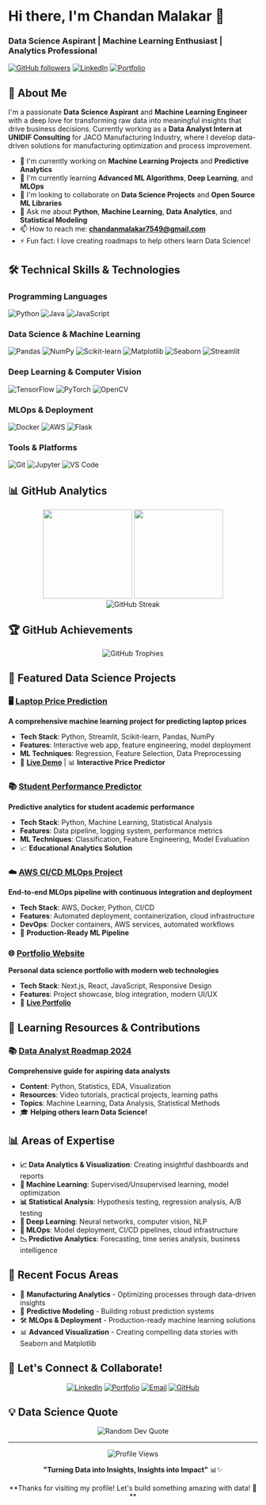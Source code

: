 # Hi there, I'm Chandan Malakar 👋
### Data Science Aspirant | Machine Learning Enthusiast | Analytics Professional

[![GitHub followers](https://img.shields.io/github/followers/askchandan?label=Follow&style=social)](https://github.com/askchandan)
[![LinkedIn](https://img.shields.io/badge/-LinkedIn-blue?style=flat-square&logo=Linkedin&logoColor=white&link=https://linkedin.com/in/your-linkedin)](https://linkedin.com/in/chandanmalakar)
[![Portfolio](https://img.shields.io/badge/-Portfolio-orange?style=flat-square&logo=firefox&logoColor=white)](https://chandanmalakar.live)

## 🚀 About Me

I'm a passionate **Data Science Aspirant** and **Machine Learning Engineer** with a deep love for transforming raw data into meaningful insights that drive business decisions. Currently working as a **Data Analyst Intern at UNIDIF Consulting** for JACO Manufacturing Industry, where I develop data-driven solutions for manufacturing optimization and process improvement.

- 🔭 I'm currently working on **Machine Learning Projects** and **Predictive Analytics**
- 🌱 I'm currently learning **Advanced ML Algorithms**, **Deep Learning**, and **MLOps**
- 👯 I'm looking to collaborate on **Data Science Projects** and **Open Source ML Libraries**
- 💬 Ask me about **Python**, **Machine Learning**, **Data Analytics**, and **Statistical Modeling**
- 📫 How to reach me: **chandanmalakar7549@gmail.com**
- ⚡ Fun fact: I love creating roadmaps to help others learn Data Science!

## 🛠️ Technical Skills & Technologies

### Programming Languages
![Python](https://img.shields.io/badge/-Python-3776AB?style=flat-square&logo=Python&logoColor=white)
![Java](https://img.shields.io/badge/-Java-007396?style=flat-square&logo=java&logoColor=white)
![JavaScript](https://img.shields.io/badge/-JavaScript-F7DF1E?style=flat-square&logo=javascript&logoColor=black)

### Data Science & Machine Learning
![Pandas](https://img.shields.io/badge/-Pandas-150458?style=flat-square&logo=pandas&logoColor=white)
![NumPy](https://img.shields.io/badge/-NumPy-013243?style=flat-square&logo=numpy&logoColor=white)
![Scikit-learn](https://img.shields.io/badge/-Scikit--learn-F7931E?style=flat-square&logo=scikit-learn&logoColor=white)
![Matplotlib](https://img.shields.io/badge/-Matplotlib-11557C?style=flat-square&logo=plotly&logoColor=white)
![Seaborn](https://img.shields.io/badge/-Seaborn-3776AB?style=flat-square&logo=python&logoColor=white)
![Streamlit](https://img.shields.io/badge/-Streamlit-FF4B4B?style=flat-square&logo=streamlit&logoColor=white)

### Deep Learning & Computer Vision
![TensorFlow](https://img.shields.io/badge/-TensorFlow-FF6F00?style=flat-square&logo=tensorflow&logoColor=white)
![PyTorch](https://img.shields.io/badge/-PyTorch-EE4C2C?style=flat-square&logo=pytorch&logoColor=white)
![OpenCV](https://img.shields.io/badge/-OpenCV-5C3EE8?style=flat-square&logo=opencv&logoColor=white)

### MLOps & Deployment
![Docker](https://img.shields.io/badge/-Docker-2496ED?style=flat-square&logo=docker&logoColor=white)
![AWS](https://img.shields.io/badge/-AWS-232F3E?style=flat-square&logo=Amazon-AWS&logoColor=white)
![Flask](https://img.shields.io/badge/-Flask-000000?style=flat-square&logo=flask&logoColor=white)

### Tools & Platforms
![Git](https://img.shields.io/badge/-Git-F05032?style=flat-square&logo=git&logoColor=white)
![Jupyter](https://img.shields.io/badge/-Jupyter-F37626?style=flat-square&logo=jupyter&logoColor=white)
![VS Code](https://img.shields.io/badge/-VS%20Code-007ACC?style=flat-square&logo=visual-studio-code&logoColor=white)

## 📊 GitHub Analytics

<div align="center">
  <img height="180em" src="https://github-readme-stats.vercel.app/api?username=askchandan&show_icons=true&theme=tokyonight&include_all_commits=true&count_private=true"/>
  <img height="180em" src="https://github-readme-stats.vercel.app/api/top-langs/?username=askchandan&layout=compact&langs_count=8&theme=tokyonight"/>
</div>

<div align="center">
  <img src="https://github-readme-streak-stats.herokuapp.com/?user=askchandan&theme=tokyonight" alt="GitHub Streak" />
</div>

## 🏆 GitHub Achievements

<div align="center">
  <img src="https://github-profile-trophy.vercel.app/?username=askchandan&theme=tokyonight&no-frame=false&no-bg=false&margin-w=4" alt="GitHub Trophies" />
</div>

## 🎯 Featured Data Science Projects

### 🖥️ [Laptop Price Prediction](https://github.com/askchandan/Laptop-Price-Prediction)
**A comprehensive machine learning project for predicting laptop prices**
- **Tech Stack**: Python, Streamlit, Scikit-learn, Pandas, NumPy
- **Features**: Interactive web app, feature engineering, model deployment
- **ML Techniques**: Regression, Feature Selection, Data Preprocessing
- 🌟 **[Live Demo](link-to-streamlit-app)** | 📊 **Interactive Price Predictor**

### 📚 [Student Performance Predictor](https://github.com/askchandan/Student_Performance_Predictor)
**Predictive analytics for student academic performance**
- **Tech Stack**: Python, Machine Learning, Statistical Analysis
- **Features**: Data pipeline, logging system, performance metrics
- **ML Techniques**: Classification, Feature Engineering, Model Evaluation
- 📈 **Educational Analytics Solution**

### ☁️ [AWS CI/CD MLOps Project](https://github.com/askchandan/AWS_CI_CD_Project)
**End-to-end MLOps pipeline with continuous integration and deployment**
- **Tech Stack**: AWS, Docker, Python, CI/CD
- **Features**: Automated deployment, containerization, cloud infrastructure
- **DevOps**: Docker containers, AWS services, automated workflows
- 🚀 **Production-Ready ML Pipeline**

### 🌐 [Portfolio Website](https://github.com/askchandan/chandanmalakar.live)
**Personal data science portfolio with modern web technologies**
- **Tech Stack**: Next.js, React, JavaScript, Responsive Design
- **Features**: Project showcase, blog integration, modern UI/UX
- 💼 **[Live Portfolio](https://chandanmalakar.live)**

## 📖 Learning Resources & Contributions

### 📚 [Data Analyst Roadmap 2024](https://github.com/askchandan/Roadmap-To-Become-Data-Analyst-2024)
**Comprehensive guide for aspiring data analysts**
- **Content**: Python, Statistics, EDA, Visualization
- **Resources**: Video tutorials, practical projects, learning paths
- **Topics**: Machine Learning, Data Analysis, Statistical Methods
- 🎓 **Helping others learn Data Science!**

## 📊 Areas of Expertise

- **📈 Data Analytics & Visualization**: Creating insightful dashboards and reports
- **🤖 Machine Learning**: Supervised/Unsupervised learning, model optimization
- **📊 Statistical Analysis**: Hypothesis testing, regression analysis, A/B testing
- **🧠 Deep Learning**: Neural networks, computer vision, NLP
- **🔧 MLOps**: Model deployment, CI/CD pipelines, cloud infrastructure
- **📉 Predictive Analytics**: Forecasting, time series analysis, business intelligence

## 📝 Recent Focus Areas

- 🔬 **Manufacturing Analytics** - Optimizing processes through data-driven insights
- 🎯 **Predictive Modeling** - Building robust prediction systems
- 🛠️ **MLOps & Deployment** - Production-ready machine learning solutions
- 📊 **Advanced Visualization** - Creating compelling data stories with Seaborn and Matplotlib

## 🤝 Let's Connect & Collaborate!

<div align="center">
  
[![LinkedIn](https://img.shields.io/badge/LinkedIn-0077B5?style=for-the-badge&logo=linkedin&logoColor=white)](https://linkedin.com/in/chandanmalakar)
[![Portfolio](https://img.shields.io/badge/Portfolio-FF5722?style=for-the-badge&logo=todoist&logoColor=white)](https://chandanmalakar.live)
[![Email](https://img.shields.io/badge/Email-D14836?style=for-the-badge&logo=gmail&logoColor=white)](mailto:chandanmalakar7549@gmail.com)
[![GitHub](https://img.shields.io/badge/GitHub-100000?style=for-the-badge&logo=github&logoColor=white)](https://github.com/askchandan)

</div>

## 💡 Data Science Quote

<div align="center">
  <img src="https://quotes-github-readme.vercel.app/api?type=horizontal&theme=tokyonight" alt="Random Dev Quote" />
</div>

---

<div align="center">
  <img src="https://komarev.com/ghpvc/?username=askchandan&style=flat-square&color=blue" alt="Profile Views" />
  
  **"Turning Data into Insights, Insights into Impact"** 📊✨
</div>

<div align="center">
**Thanks for visiting my profile! Let's build something amazing with data! 🚀**
</div>
